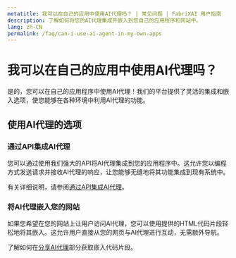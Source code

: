 ```yaml
---
metatitle: 我可以在自己的应用中使用AI代理吗？ | 常见问题 | FabriXAI 用户指南
description: 了解如何将您的AI代理集成并嵌入到您自己的应用程序和网站中。
lang: zh-CN
permalink: /faq/can-i-use-ai-agent-in-my-own-apps
---
```


# 我可以在自己的应用中使用AI代理吗？

是的，您可以在自己的应用程序中使用AI代理！我们的平台提供了灵活的集成和嵌入选项，使您能够在各种环境中利用AI代理的功能。

## 使用AI代理的选项

### 通过API集成AI代理

您可以通过使用我们强大的API将AI代理集成到您的应用程序中。这允许您以编程方式发送请求并接收AI代理的响应，让您能够无缝地将其功能集成到现有系统中。

有关详细说明，请参阅[通过API集成AI代理](/en-us/integrations-api/)。

### 将AI代理嵌入您的网站

如果您希望在您的网站上让用户访问AI代理，您可以使用提供的HTML代码片段轻松地将其嵌入。这允许用户直接从您的网页与AI代理进行互动，无需额外导航。

了解如何在[分享AI代理](/en-us/share-ai-agent/)部分获取嵌入代码片段。